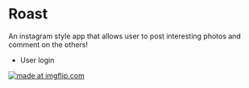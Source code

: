 # Roast
An instagram style app that allows user to post interesting photos and comment on the others!

- User login

<a href="https://imgflip.com/gif/2u090x"><img src="https://i.imgflip.com/2u090x.gif" title="made at imgflip.com"/></a>

